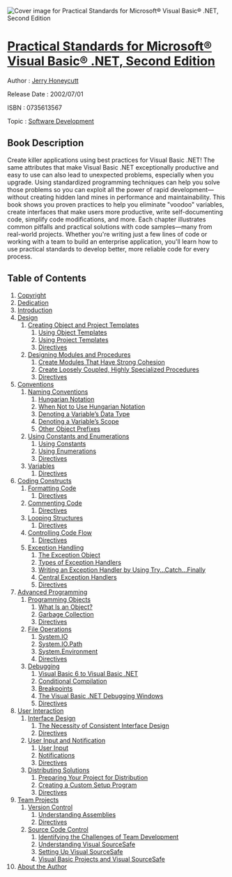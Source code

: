 ![Cover image for Practical Standards for Microsoft® Visual Basic® .NET, Second Edition](https://imgdetail.ebookreading.net/cover/cover/software_development/EB0735613567.jpg)

[Practical Standards for Microsoft® Visual Basic® .NET, Second Edition](https://ebookreading.net/view/book/Practical+Standards+for+Microsoft%C2%AE+Visual+Basic%C2%AE+.NET%2C+Second+Edition-EB0735613567_1.html "Practical Standards for Microsoft® Visual Basic® .NET, Second Edition")
====================================================================================================================

Author : [Jerry Honeycutt](https://ebookreading.net/search/author/Jerry+Honeycutt)

Release Date : 2002/07/01

ISBN : 0735613567

Topic : [Software Development](https://ebookreading.net/search/category/software-development)

Book Description
-----------------

Create killer applications using best practices for Visual Basic .NET!
The same attributes that make Visual Basic .NET exceptionally productive and easy to use can also lead to unexpected problems, especially when you upgrade. Using standardized programming techniques can help you solve those problems so you can exploit all the power of rapid development—without creating hidden land mines in performance and maintainability. This book shows you proven practices to help you eliminate "voodoo" variables, create interfaces that make users more productive, write self-documenting code, simplify code modifications, and more. Each chapter illustrates common pitfalls and practical solutions with code samples—many from real-world projects. Whether you're writing just a few lines of code or working with a team to build an enterprise application, you'll learn how to use practical standards to develop better, more reliable code for every process.
              
Table of Contents
-----------------

1. [Copyright](https://ebookreading.net/view/book/Practical+Standards+for+Microsoft%C2%AE+Visual+Basic%C2%AE+.NET%2C+Second+Edition-EB0735613567_1.html)
1. [Dedication](https://ebookreading.net/view/book/Practical+Standards+for+Microsoft%C2%AE+Visual+Basic%C2%AE+.NET%2C+Second+Edition-EB0735613567_2.html)
1. [Introduction](https://ebookreading.net/view/book/Practical+Standards+for+Microsoft%C2%AE+Visual+Basic%C2%AE+.NET%2C+Second+Edition-EB0735613567_3.html)
1. [Design](https://ebookreading.net/view/book/Practical+Standards+for+Microsoft%C2%AE+Visual+Basic%C2%AE+.NET%2C+Second+Edition-EB0735613567_4.html)
    1. [Creating Object and Project Templates](https://ebookreading.net/view/book/Practical+Standards+for+Microsoft%C2%AE+Visual+Basic%C2%AE+.NET%2C+Second+Edition-EB0735613567_5.html)
        1. [Using Object Templates](https://ebookreading.net/view/book/Practical+Standards+for+Microsoft%C2%AE+Visual+Basic%C2%AE+.NET%2C+Second+Edition-EB0735613567_6.html)
        1. [Using Project Templates](https://ebookreading.net/view/book/Practical+Standards+for+Microsoft%C2%AE+Visual+Basic%C2%AE+.NET%2C+Second+Edition-EB0735613567_7.html)
        1. [Directives](https://ebookreading.net/view/book/Practical+Standards+for+Microsoft%C2%AE+Visual+Basic%C2%AE+.NET%2C+Second+Edition-EB0735613567_8.html)
    1. [Designing Modules and Procedures](https://ebookreading.net/view/book/Practical+Standards+for+Microsoft%C2%AE+Visual+Basic%C2%AE+.NET%2C+Second+Edition-EB0735613567_9.html)
        1. [Create Modules That Have Strong Cohesion](https://ebookreading.net/view/book/Practical+Standards+for+Microsoft%C2%AE+Visual+Basic%C2%AE+.NET%2C+Second+Edition-EB0735613567_10.html)
        1. [Create Loosely Coupled, Highly Specialized Procedures](https://ebookreading.net/view/book/Practical+Standards+for+Microsoft%C2%AE+Visual+Basic%C2%AE+.NET%2C+Second+Edition-EB0735613567_11.html)
        1. [Directives](https://ebookreading.net/view/book/Practical+Standards+for+Microsoft%C2%AE+Visual+Basic%C2%AE+.NET%2C+Second+Edition-EB0735613567_12.html)
1. [Conventions](https://ebookreading.net/view/book/Practical+Standards+for+Microsoft%C2%AE+Visual+Basic%C2%AE+.NET%2C+Second+Edition-EB0735613567_13.html)
    1. [Naming Conventions](https://ebookreading.net/view/book/Practical+Standards+for+Microsoft%C2%AE+Visual+Basic%C2%AE+.NET%2C+Second+Edition-EB0735613567_14.html)
        1. [Hungarian Notation](https://ebookreading.net/view/book/Practical+Standards+for+Microsoft%C2%AE+Visual+Basic%C2%AE+.NET%2C+Second+Edition-EB0735613567_15.html)
        1. [When Not to Use Hungarian Notation](https://ebookreading.net/view/book/Practical+Standards+for+Microsoft%C2%AE+Visual+Basic%C2%AE+.NET%2C+Second+Edition-EB0735613567_16.html)
        1. [Denoting a Variable’s Data Type](https://ebookreading.net/view/book/Practical+Standards+for+Microsoft%C2%AE+Visual+Basic%C2%AE+.NET%2C+Second+Edition-EB0735613567_17.html)
        1. [Denoting a Variable’s Scope](https://ebookreading.net/view/book/Practical+Standards+for+Microsoft%C2%AE+Visual+Basic%C2%AE+.NET%2C+Second+Edition-EB0735613567_18.html)
        1. [Other Object Prefixes](https://ebookreading.net/view/book/Practical+Standards+for+Microsoft%C2%AE+Visual+Basic%C2%AE+.NET%2C+Second+Edition-EB0735613567_19.html)
    1. [Using Constants and Enumerations](https://ebookreading.net/view/book/Practical+Standards+for+Microsoft%C2%AE+Visual+Basic%C2%AE+.NET%2C+Second+Edition-EB0735613567_20.html)
        1. [Using Constants](https://ebookreading.net/view/book/Practical+Standards+for+Microsoft%C2%AE+Visual+Basic%C2%AE+.NET%2C+Second+Edition-EB0735613567_21.html)
        1. [Using Enumerations](https://ebookreading.net/view/book/Practical+Standards+for+Microsoft%C2%AE+Visual+Basic%C2%AE+.NET%2C+Second+Edition-EB0735613567_22.html)
        1. [Directives](https://ebookreading.net/view/book/Practical+Standards+for+Microsoft%C2%AE+Visual+Basic%C2%AE+.NET%2C+Second+Edition-EB0735613567_23.html)
    1. [Variables](https://ebookreading.net/view/book/Practical+Standards+for+Microsoft%C2%AE+Visual+Basic%C2%AE+.NET%2C+Second+Edition-EB0735613567_24.html)
        1. [Directives](https://ebookreading.net/view/book/Practical+Standards+for+Microsoft%C2%AE+Visual+Basic%C2%AE+.NET%2C+Second+Edition-EB0735613567_25.html)
1. [Coding Constructs](https://ebookreading.net/view/book/Practical+Standards+for+Microsoft%C2%AE+Visual+Basic%C2%AE+.NET%2C+Second+Edition-EB0735613567_26.html)
    1. [Formatting Code](https://ebookreading.net/view/book/Practical+Standards+for+Microsoft%C2%AE+Visual+Basic%C2%AE+.NET%2C+Second+Edition-EB0735613567_27.html)
        1. [Directives](https://ebookreading.net/view/book/Practical+Standards+for+Microsoft%C2%AE+Visual+Basic%C2%AE+.NET%2C+Second+Edition-EB0735613567_28.html)
    1. [Commenting Code](https://ebookreading.net/view/book/Practical+Standards+for+Microsoft%C2%AE+Visual+Basic%C2%AE+.NET%2C+Second+Edition-EB0735613567_29.html)
        1. [Directives](https://ebookreading.net/view/book/Practical+Standards+for+Microsoft%C2%AE+Visual+Basic%C2%AE+.NET%2C+Second+Edition-EB0735613567_30.html)
    1. [Looping Structures](https://ebookreading.net/view/book/Practical+Standards+for+Microsoft%C2%AE+Visual+Basic%C2%AE+.NET%2C+Second+Edition-EB0735613567_31.html)
        1. [Directives](https://ebookreading.net/view/book/Practical+Standards+for+Microsoft%C2%AE+Visual+Basic%C2%AE+.NET%2C+Second+Edition-EB0735613567_32.html)
    1. [Controlling Code Flow](https://ebookreading.net/view/book/Practical+Standards+for+Microsoft%C2%AE+Visual+Basic%C2%AE+.NET%2C+Second+Edition-EB0735613567_33.html)
        1. [Directives](https://ebookreading.net/view/book/Practical+Standards+for+Microsoft%C2%AE+Visual+Basic%C2%AE+.NET%2C+Second+Edition-EB0735613567_34.html)
    1. [Exception Handling](https://ebookreading.net/view/book/Practical+Standards+for+Microsoft%C2%AE+Visual+Basic%C2%AE+.NET%2C+Second+Edition-EB0735613567_35.html)
        1. [The Exception Object](https://ebookreading.net/view/book/Practical+Standards+for+Microsoft%C2%AE+Visual+Basic%C2%AE+.NET%2C+Second+Edition-EB0735613567_36.html)
        1. [Types of Exception Handlers](https://ebookreading.net/view/book/Practical+Standards+for+Microsoft%C2%AE+Visual+Basic%C2%AE+.NET%2C+Second+Edition-EB0735613567_37.html)
        1. [Writing an Exception Handler by Using Try...Catch...Finally](https://ebookreading.net/view/book/Practical+Standards+for+Microsoft%C2%AE+Visual+Basic%C2%AE+.NET%2C+Second+Edition-EB0735613567_38.html)
        1. [Central Exception Handlers](https://ebookreading.net/view/book/Practical+Standards+for+Microsoft%C2%AE+Visual+Basic%C2%AE+.NET%2C+Second+Edition-EB0735613567_39.html)
        1. [Directives](https://ebookreading.net/view/book/Practical+Standards+for+Microsoft%C2%AE+Visual+Basic%C2%AE+.NET%2C+Second+Edition-EB0735613567_40.html)
1. [Advanced Programming](https://ebookreading.net/view/book/Practical+Standards+for+Microsoft%C2%AE+Visual+Basic%C2%AE+.NET%2C+Second+Edition-EB0735613567_41.html)
    1. [Programming Objects](https://ebookreading.net/view/book/Practical+Standards+for+Microsoft%C2%AE+Visual+Basic%C2%AE+.NET%2C+Second+Edition-EB0735613567_42.html)
        1. [What Is an Object?](https://ebookreading.net/view/book/Practical+Standards+for+Microsoft%C2%AE+Visual+Basic%C2%AE+.NET%2C+Second+Edition-EB0735613567_43.html)
        1. [Garbage Collection](https://ebookreading.net/view/book/Practical+Standards+for+Microsoft%C2%AE+Visual+Basic%C2%AE+.NET%2C+Second+Edition-EB0735613567_44.html)
        1. [Directives](https://ebookreading.net/view/book/Practical+Standards+for+Microsoft%C2%AE+Visual+Basic%C2%AE+.NET%2C+Second+Edition-EB0735613567_45.html)
    1. [File Operations](https://ebookreading.net/view/book/Practical+Standards+for+Microsoft%C2%AE+Visual+Basic%C2%AE+.NET%2C+Second+Edition-EB0735613567_46.html)
        1. [System.IO](https://ebookreading.net/view/book/Practical+Standards+for+Microsoft%C2%AE+Visual+Basic%C2%AE+.NET%2C+Second+Edition-EB0735613567_47.html)
        1. [System.IO.Path](https://ebookreading.net/view/book/Practical+Standards+for+Microsoft%C2%AE+Visual+Basic%C2%AE+.NET%2C+Second+Edition-EB0735613567_48.html)
        1. [System.Environment](https://ebookreading.net/view/book/Practical+Standards+for+Microsoft%C2%AE+Visual+Basic%C2%AE+.NET%2C+Second+Edition-EB0735613567_49.html)
        1. [Directives](https://ebookreading.net/view/book/Practical+Standards+for+Microsoft%C2%AE+Visual+Basic%C2%AE+.NET%2C+Second+Edition-EB0735613567_50.html)
    1. [Debugging](https://ebookreading.net/view/book/Practical+Standards+for+Microsoft%C2%AE+Visual+Basic%C2%AE+.NET%2C+Second+Edition-EB0735613567_51.html)
        1. [Visual Basic 6 to Visual Basic .NET](https://ebookreading.net/view/book/Practical+Standards+for+Microsoft%C2%AE+Visual+Basic%C2%AE+.NET%2C+Second+Edition-EB0735613567_52.html)
        1. [Conditional Compilation](https://ebookreading.net/view/book/Practical+Standards+for+Microsoft%C2%AE+Visual+Basic%C2%AE+.NET%2C+Second+Edition-EB0735613567_53.html)
        1. [Breakpoints](https://ebookreading.net/view/book/Practical+Standards+for+Microsoft%C2%AE+Visual+Basic%C2%AE+.NET%2C+Second+Edition-EB0735613567_54.html)
        1. [The Visual Basic .NET Debugging Windows](https://ebookreading.net/view/book/Practical+Standards+for+Microsoft%C2%AE+Visual+Basic%C2%AE+.NET%2C+Second+Edition-EB0735613567_55.html)
        1. [Directives](https://ebookreading.net/view/book/Practical+Standards+for+Microsoft%C2%AE+Visual+Basic%C2%AE+.NET%2C+Second+Edition-EB0735613567_56.html)
1. [User Interaction](https://ebookreading.net/view/book/Practical+Standards+for+Microsoft%C2%AE+Visual+Basic%C2%AE+.NET%2C+Second+Edition-EB0735613567_57.html)
    1. [Interface Design](https://ebookreading.net/view/book/Practical+Standards+for+Microsoft%C2%AE+Visual+Basic%C2%AE+.NET%2C+Second+Edition-EB0735613567_58.html)
        1. [The Necessity of Consistent Interface Design](https://ebookreading.net/view/book/Practical+Standards+for+Microsoft%C2%AE+Visual+Basic%C2%AE+.NET%2C+Second+Edition-EB0735613567_59.html)
        1. [Directives](https://ebookreading.net/view/book/Practical+Standards+for+Microsoft%C2%AE+Visual+Basic%C2%AE+.NET%2C+Second+Edition-EB0735613567_60.html)
    1. [User Input and Notification](https://ebookreading.net/view/book/Practical+Standards+for+Microsoft%C2%AE+Visual+Basic%C2%AE+.NET%2C+Second+Edition-EB0735613567_61.html)
        1. [User Input](https://ebookreading.net/view/book/Practical+Standards+for+Microsoft%C2%AE+Visual+Basic%C2%AE+.NET%2C+Second+Edition-EB0735613567_62.html)
        1. [Notifications](https://ebookreading.net/view/book/Practical+Standards+for+Microsoft%C2%AE+Visual+Basic%C2%AE+.NET%2C+Second+Edition-EB0735613567_63.html)
        1. [Directives](https://ebookreading.net/view/book/Practical+Standards+for+Microsoft%C2%AE+Visual+Basic%C2%AE+.NET%2C+Second+Edition-EB0735613567_64.html)
    1. [Distributing Solutions](https://ebookreading.net/view/book/Practical+Standards+for+Microsoft%C2%AE+Visual+Basic%C2%AE+.NET%2C+Second+Edition-EB0735613567_65.html)
        1. [Preparing Your Project for Distribution](https://ebookreading.net/view/book/Practical+Standards+for+Microsoft%C2%AE+Visual+Basic%C2%AE+.NET%2C+Second+Edition-EB0735613567_66.html)
        1. [Creating a Custom Setup Program](https://ebookreading.net/view/book/Practical+Standards+for+Microsoft%C2%AE+Visual+Basic%C2%AE+.NET%2C+Second+Edition-EB0735613567_67.html)
        1. [Directives](https://ebookreading.net/view/book/Practical+Standards+for+Microsoft%C2%AE+Visual+Basic%C2%AE+.NET%2C+Second+Edition-EB0735613567_68.html)
1. [Team Projects](https://ebookreading.net/view/book/Practical+Standards+for+Microsoft%C2%AE+Visual+Basic%C2%AE+.NET%2C+Second+Edition-EB0735613567_69.html)
    1. [Version Control](https://ebookreading.net/view/book/Practical+Standards+for+Microsoft%C2%AE+Visual+Basic%C2%AE+.NET%2C+Second+Edition-EB0735613567_70.html)
        1. [Understanding Assemblies](https://ebookreading.net/view/book/Practical+Standards+for+Microsoft%C2%AE+Visual+Basic%C2%AE+.NET%2C+Second+Edition-EB0735613567_71.html)
        1. [Directives](https://ebookreading.net/view/book/Practical+Standards+for+Microsoft%C2%AE+Visual+Basic%C2%AE+.NET%2C+Second+Edition-EB0735613567_72.html)
    1. [Source Code Control](https://ebookreading.net/view/book/Practical+Standards+for+Microsoft%C2%AE+Visual+Basic%C2%AE+.NET%2C+Second+Edition-EB0735613567_73.html)
        1. [Identifying the Challenges of Team Development](https://ebookreading.net/view/book/Practical+Standards+for+Microsoft%C2%AE+Visual+Basic%C2%AE+.NET%2C+Second+Edition-EB0735613567_74.html)
        1. [Understanding Visual SourceSafe](https://ebookreading.net/view/book/Practical+Standards+for+Microsoft%C2%AE+Visual+Basic%C2%AE+.NET%2C+Second+Edition-EB0735613567_75.html)
        1. [Setting Up Visual SourceSafe](https://ebookreading.net/view/book/Practical+Standards+for+Microsoft%C2%AE+Visual+Basic%C2%AE+.NET%2C+Second+Edition-EB0735613567_76.html)
        1. [Visual Basic Projects and Visual SourceSafe](https://ebookreading.net/view/book/Practical+Standards+for+Microsoft%C2%AE+Visual+Basic%C2%AE+.NET%2C+Second+Edition-EB0735613567_77.html)
1. [About the Author](https://ebookreading.net/view/book/Practical+Standards+for+Microsoft%C2%AE+Visual+Basic%C2%AE+.NET%2C+Second+Edition-EB0735613567_78.html)
